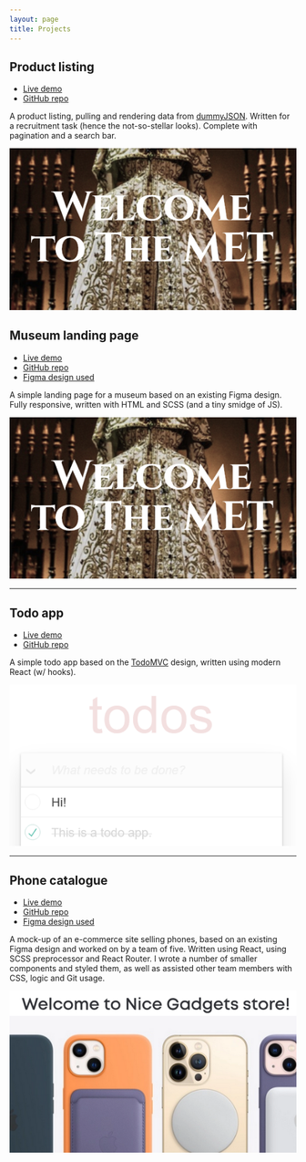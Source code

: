```yaml
---
layout: page
title: Projects
---
```


## Product listing

* [Live demo](https://ctgd.xyz/tsttsk-products-render/)
* [GitHub repo](https://github.com/ctgdprzyb/tsttsk-products-render)

A product listing, pulling and rendering data from [dummyJSON](https://dummyjson.com/). Written for a recruitment task (hence the not-so-stellar looks).
Complete with pagination and a search bar.

![Screenshot of the landing page](/assets/images/museum_scr.png)

## Museum landing page

* [Live demo](https://ctgd.xyz/museum_landing_page/)
* [GitHub repo](https://github.com/ctgdprzyb/museum_landing_page)
* [Figma design used](https://www.figma.com/file/lSR1m42L9YwzQwzzxKwHpw/THE-MET)

A simple landing page for a museum based on an existing Figma design. Fully responsive, written with HTML and SCSS (and a tiny smidge of JS).

![Screenshot of the landing page](/assets/images/museum_scr.png)

***

## Todo app

* [Live demo](https://ctgd.xyz/todo-app/)
* [GitHub repo](https://github.com/ctgdprzyb/todo-app)

A simple todo app based on the [TodoMVC](https://todomvc.com/) design, written using modern React (w/ hooks).

![Screenshot of the todo app](/assets/images/todos_scr.png)

***

## Phone catalogue

* [Live demo](https://fe-mar23-undefined.github.io/product_catalog/)
* [GitHub repo](https://github.com/fe-mar23-undefined/product_catalog)
* [Figma design used](https://www.figma.com/file/T5ttF21UnT6RRmCQQaZc6L/Phone-catalog-(V2)-Original)

A mock-up of an e-commerce site selling phones, based on an existing Figma design and worked on by a team of five. Written using React, using SCSS preprocessor and React Router. I wrote a number of smaller components and styled them, as well as assisted other team members with CSS, logic and Git usage.

![Screenshot of the phone catalogue](/assets/images/phones_scr.png)